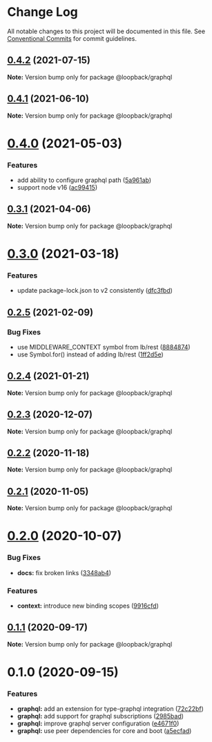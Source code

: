 # Change Log

All notable changes to this project will be documented in this file.
See [Conventional Commits](https://conventionalcommits.org) for commit guidelines.

## [0.4.2](https://github.com/loopbackio/loopback-next/compare/@loopback/graphql@0.4.1...@loopback/graphql@0.4.2) (2021-07-15)

**Note:** Version bump only for package @loopback/graphql





## [0.4.1](https://github.com/loopbackio/loopback-next/compare/@loopback/graphql@0.4.0...@loopback/graphql@0.4.1) (2021-06-10)

**Note:** Version bump only for package @loopback/graphql





# [0.4.0](https://github.com/loopbackio/loopback-next/compare/@loopback/graphql@0.3.1...@loopback/graphql@0.4.0) (2021-05-03)


### Features

* add ability to configure graphql path ([5a961ab](https://github.com/loopbackio/loopback-next/commit/5a961ab6bf33f5abd861db46716756278bbca552))
* support node v16 ([ac99415](https://github.com/loopbackio/loopback-next/commit/ac994154543bde22b4482ba98813351656db1b55))





## [0.3.1](https://github.com/loopbackio/loopback-next/compare/@loopback/graphql@0.3.0...@loopback/graphql@0.3.1) (2021-04-06)

**Note:** Version bump only for package @loopback/graphql





# [0.3.0](https://github.com/loopbackio/loopback-next/compare/@loopback/graphql@0.2.5...@loopback/graphql@0.3.0) (2021-03-18)


### Features

* update package-lock.json to v2 consistently ([dfc3fbd](https://github.com/loopbackio/loopback-next/commit/dfc3fbdae0c9ca9f34c64154a471bef22d5ac6b7))





## [0.2.5](https://github.com/loopbackio/loopback-next/compare/@loopback/graphql@0.2.4...@loopback/graphql@0.2.5) (2021-02-09)


### Bug Fixes

* use MIDDLEWARE_CONTEXT symbol from lb/rest ([8884874](https://github.com/loopbackio/loopback-next/commit/8884874f1fdbce279769139bd92a9465a03c12c3))
* use Symbol.for() instead of adding lb/rest ([1ff2d5e](https://github.com/loopbackio/loopback-next/commit/1ff2d5e61aa7c32fbc18698bd66b85a6854df9a6))





## [0.2.4](https://github.com/loopbackio/loopback-next/compare/@loopback/graphql@0.2.3...@loopback/graphql@0.2.4) (2021-01-21)

**Note:** Version bump only for package @loopback/graphql





## [0.2.3](https://github.com/loopbackio/loopback-next/compare/@loopback/graphql@0.2.2...@loopback/graphql@0.2.3) (2020-12-07)

**Note:** Version bump only for package @loopback/graphql





## [0.2.2](https://github.com/loopbackio/loopback-next/compare/@loopback/graphql@0.2.1...@loopback/graphql@0.2.2) (2020-11-18)

**Note:** Version bump only for package @loopback/graphql





## [0.2.1](https://github.com/loopbackio/loopback-next/compare/@loopback/graphql@0.2.0...@loopback/graphql@0.2.1) (2020-11-05)

**Note:** Version bump only for package @loopback/graphql





# [0.2.0](https://github.com/loopbackio/loopback-next/compare/@loopback/graphql@0.1.1...@loopback/graphql@0.2.0) (2020-10-07)


### Bug Fixes

* **docs:** fix broken links ([3348ab4](https://github.com/loopbackio/loopback-next/commit/3348ab4ea8bc1fc41a3a2f71756c978123ed4001))


### Features

* **context:** introduce new binding scopes ([9916cfd](https://github.com/loopbackio/loopback-next/commit/9916cfd4449a870f7a3378e2e674957aed7c1626))





## [0.1.1](https://github.com/loopbackio/loopback-next/compare/@loopback/graphql@0.1.0...@loopback/graphql@0.1.1) (2020-09-17)

**Note:** Version bump only for package @loopback/graphql





# 0.1.0 (2020-09-15)


### Features

* **graphql:** add an extension for type-graphql integration ([72c22bf](https://github.com/loopbackio/loopback-next/commit/72c22bfb0f73e023f1ecf137afba4125764ad662))
* **graphql:** add support for graphql subscriptions ([2985bad](https://github.com/loopbackio/loopback-next/commit/2985bad4d4a0007c6e576b863173bc94f9163c41))
* **graphql:** improve graphql server configuration ([e4671f0](https://github.com/loopbackio/loopback-next/commit/e4671f0c582dc029f9414a2beca42fedb596f0c9))
* **graphql:** use peer dependencies for core and boot ([a5ecfad](https://github.com/loopbackio/loopback-next/commit/a5ecfadd13d3d23d90d5a788a64b90dd117e9035))
